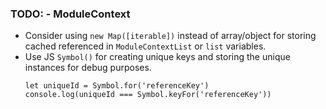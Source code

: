 ### TODO: - ModuleContext
- Consider using `new Map([iterable])` instead of array/object for storing cached referenced in `ModuleContextList` or `list` variables. 
- Use JS `Symbol()` for creating unique keys and storing the unique instances for debug purposes.
    ```
    let uniqueId = Symbol.for('referenceKey')
    console.log(uniqueId === Symbol.keyFor('referenceKey'))
    ```
    